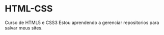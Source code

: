 # HTML-CSS
 Curso de HTML5 e CSS3
Estou aprendendo a gerenciar repositorios para salvar meus sites.
